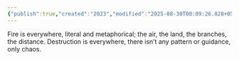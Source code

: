```yaml
---
{"publish":true,"created":"2023","modified":"2025-08-30T08:09:26.828+05:30","cssclasses":""}
---
```



Fire is everywhere, literal and metaphorical; the air, the land, the branches, the distance. Destruction is everywhere, there isn’t any pattern or guidance, only chaos.
